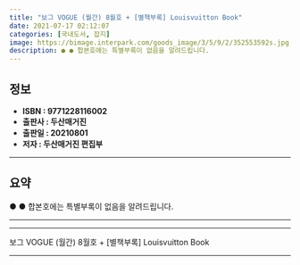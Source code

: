 ```yaml
---
title: "보그 VOGUE (월간) 8월호 + [별책부록] Louisvuitton Book"
date: 2021-07-17 02:12:07
categories: [국내도서, 잡지]
image: https://bimage.interpark.com/goods_image/3/5/9/2/352553592s.jpg
description: ● ● 합본호에는 특별부록이 없음을 알려드립니다.
---
```


## **정보**

- **ISBN : 9771228116002**
- **출판사 : 두산매거진**
- **출판일 : 20210801**
- **저자 : 두산매거진 편집부**

------



## **요약**

●  ● 합본호에는 특별부록이 없음을 알려드립니다.

------



------


보그 VOGUE (월간) 8월호 + [별책부록] Louisvuitton Book 

------


